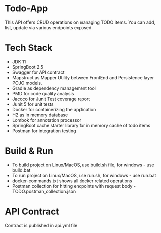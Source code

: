# Todo-App
This API offers CRUD operations on managing TODO items. You can add, list, update via various endpoints exposed.

# Tech Stack
 - JDK 11
 - SpringBoot 2.5
 - Swagger for API contract
 - Mapstruct as Mapper Utility between FrontEnd and Persistence layer POJO models.
 - Gradle as dependency management tool
 - PMD for code quality analysis
 - Jacoco for Junit Test coverage report
 - Junit 5 for unit tests
 - Docker for containerizing the application
 - H2 as in memory database
 - Lombok for annotation processor
 - SpringBoot cache starter library for in memory cache of todo items
 - Postman for integration testing

# Build & Run

 - To build project on Linux/MacOS, use build.sh file, for windows - use build.bat
 - To run project on Linux/MacOS, use run.sh, for windows - use run.bat
 - docker-commands.txt shows all docker related operations
 - Postman collection for hitting endpoints with request body - TODO.postman_collection.json

# API Contract 

Contract is published in api.yml file

